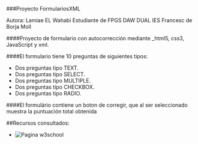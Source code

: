 ###Proyecto FormulariosXML

Autora: Lamiae EL Wahabi
Estudiante de FPGS DAW DUAL
IES Francesc de Borja Moll

####Proyecto de formulario con autocorrección mediante _html5, css3, JavaScript y xml.


####El formulario tiene 10 preguntas de siguientes tipos:
* Dos preguntas tipo TEXT.
* Dos preguntas tipo SELECT.
* Dos preguntas tipo MULTIPLE.
* Dos preguntas tipo CHECKBOX.
* Dos preguntas tipo RADIO.

####El formulário contiene un boton de corregir, que al ser seleccionado muestra la puntuación total obtenida

##Recursos consultados:
* ![Pagina w3school](https://www.w3schools.com/)
